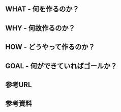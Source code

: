 ## WHAT - 何を作るのか？


## WHY - 何故作るのか？


## HOW - どうやって作るのか？


## GOAL - 何ができていればゴールか？


## 参考URL


## 参考資料
